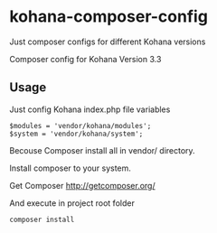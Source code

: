 kohana-composer-config
======================

Just composer configs for different Kohana versions

Composer config for Kohana Version 3.3

Usage
---

Just config Kohana index.php file variables

	$modules = 'vendor/kohana/modules';
	$system = 'vendor/kohana/system';

Becouse Composer install all in vendor/ directory.

Install composer to your system.

Get Composer
http://getcomposer.org/

And execute in project root folder

	composer install

